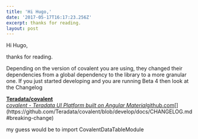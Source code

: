 ```yaml
---
title: 'Hi Hugo,'
date: '2017-05-17T16:17:23.256Z'
excerpt: thanks for reading.
layout: post
---
```

Hi Hugo,

thanks for reading.

Depending on the version of covalent you are using, they changed their dependencies from a global dependency to the library to a more granular one. If you just started developing and you are running Beta 4 then look at the Changelog

[**Teradata/covalent**  
*covalent - Teradata UI Platform built on Angular Material*github.com](https://github.com/Teradata/covalent/blob/develop/docs/CHANGELOG.md#breaking-change "https://github.com/Teradata/covalent/blob/develop/docs/CHANGELOG.md#breaking-change")[](https://github.com/Teradata/covalent/blob/develop/docs/CHANGELOG.md#breaking-change)

my guess would be to import CovalentDataTableModule
